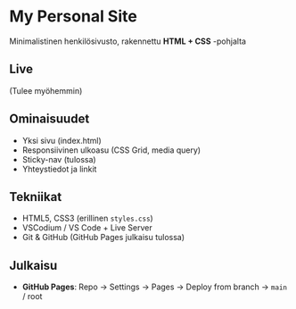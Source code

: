 # My Personal Site

Minimalistinen henkilö­sivusto, rakennettu **HTML + CSS** -pohjalta

## Live
(Tulee myöhemmin)

## Ominaisuudet
- Yksi sivu (index.html)
- Responsiivinen ulkoasu (CSS Grid, media query)
- Sticky-nav (tulossa)
- Yhteystiedot ja linkit

## Tekniikat
- HTML5, CSS3 (erillinen `styles.css`)
- VSCodium / VS Code + Live Server
- Git & GitHub (GitHub Pages julkaisu tulossa)


## Julkaisu
- **GitHub Pages**: Repo → Settings → Pages → Deploy from branch → `main` / root  
